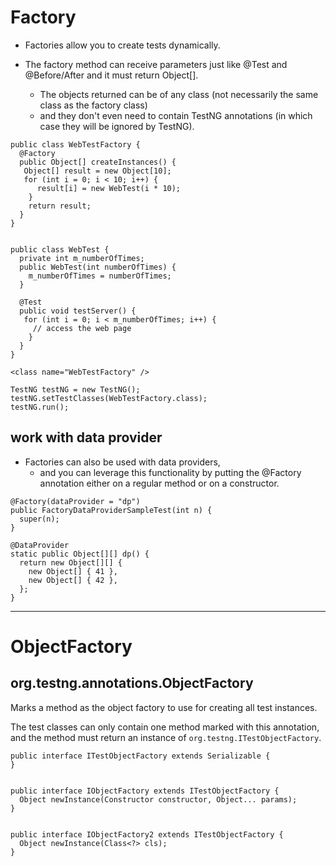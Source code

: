 # Factory

- Factories allow you to create tests dynamically. 

- The factory method can receive parameters just like @Test and @Before/After and it must return Object[].
    - The objects returned can be of any class (not necessarily the same class as the factory class) 
    - and they don't even need to contain TestNG annotations (in which case they will be ignored by TestNG).


```
public class WebTestFactory {
  @Factory
  public Object[] createInstances() {
   Object[] result = new Object[10]; 
   for (int i = 0; i < 10; i++) {
      result[i] = new WebTest(i * 10);
    }
    return result;
  }
}


public class WebTest {
  private int m_numberOfTimes;
  public WebTest(int numberOfTimes) {
    m_numberOfTimes = numberOfTimes;
  }
 
  @Test
  public void testServer() {
   for (int i = 0; i < m_numberOfTimes; i++) {
     // access the web page
    }
  }
}
```

```
<class name="WebTestFactory" />
```

```
TestNG testNG = new TestNG();
testNG.setTestClasses(WebTestFactory.class);
testNG.run();
```


## work with data provider

- Factories can also be used with data providers, 
    - and you can leverage this functionality by putting the @Factory annotation either on a regular method or on a constructor.


```
@Factory(dataProvider = "dp")
public FactoryDataProviderSampleTest(int n) {
  super(n);
}
 
@DataProvider
static public Object[][] dp() {
  return new Object[][] {
    new Object[] { 41 },
    new Object[] { 42 },
  };
}
```


---

# ObjectFactory

## org.testng.annotations.ObjectFactory

Marks a method as the object factory to use for creating all test instances.

The test classes can only contain one method marked with this annotation, 
and the method must return an instance of `org.testng.ITestObjectFactory`.

```
public interface ITestObjectFactory extends Serializable {
}


public interface IObjectFactory extends ITestObjectFactory {
  Object newInstance(Constructor constructor, Object... params);
}


public interface IObjectFactory2 extends ITestObjectFactory {
  Object newInstance(Class<?> cls);
}
```
